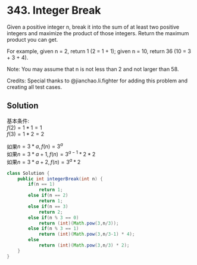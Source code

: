 # 343. Integer Break

Given a positive integer n, break it into the sum of at least two positive integers and maximize the product of those integers. Return the maximum product you can get.

For example, given n = 2, return 1 (2 = 1 + 1); given n = 10, return 36 (10 = 3 + 3 + 4).

Note: You may assume that n is not less than 2 and not larger than 58.

Credits:
Special thanks to @jianchao.li.fighter for adding this problem and creating all test cases.



## Solution
基本条件:  
$f(2) = 1*1 = 1$  
$f(3) = 1*2 = 2$

如果$n=3*a, f(n) = 3^a$  
如果$n=3*a+1, f(n) = 3^{a-1}*2*2$  
如果$n=3*a+2, f(n) = 3^a*2$

``` java
class Solution {
    public int integerBreak(int n) {
        if(n == 1)
            return 1;
        else if(n == 2)
            return 1;
        else if(n == 3)
            return 2;
        else if(n % 3 == 0)
            return (int)(Math.pow(3,n/3));
        else if(n % 3 == 1)
            return (int)(Math.pow(3,n/3-1) * 4);
        else 
            return (int)(Math.pow(3,n/3) * 2);
    }
}
```

